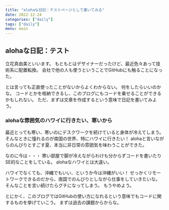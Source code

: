 ```yaml
---
title: "alohaな日記：テストページとして書いてみる"
date: 2022-12-24
categories: ["daily"]
tags: ["daily"]
menu: main
---
```

## alohaな日記：テスト

立花真由美といいます。
もともとはデザイナーだったけど、最近色々あって技術系に配置転換。
会社で他の人も使うということでGitHubにも触ることになった。

とは言っても正直使ったことがないからよくわからない。
何をしたらいいのかな。
コードとかを格納できるし、このブログにもコードを乗せることができるかもしれない。
ただ、まずは文章を作成するという意味で日記を書いてみよう。

### alohaな雰囲気のハワイに行きたい、寒いから
最近とっても寒い、寒いのにデスクワークを続けていると身体が冷えてしまう。
そんなときに憧れるのが南国の世界、特にハワイに行きたい！
alohaと言いながらのんびりとすごす夏、本当に非日常の雰囲気を味わうことができた。

なのに今は・・・
寒い部屋で脚が冷えながらわけも分からずコードを書いたりSE的なことをしている。
alohaなハワイとは大違い。

ハワイでなくても、沖縄でもいい、というか今は沖縄がいい！
せっかくリモートワークできるのだから、南国でのんびりとしながら仕事をしていきたいな。
そんなことを言い続けたらグチになってしまう。
もうやめよう。

とにかく、このブログではGitHubの使い方になれるという意味でもコードに関するものを挙げていこう。
まずは過去の課題からからな。
